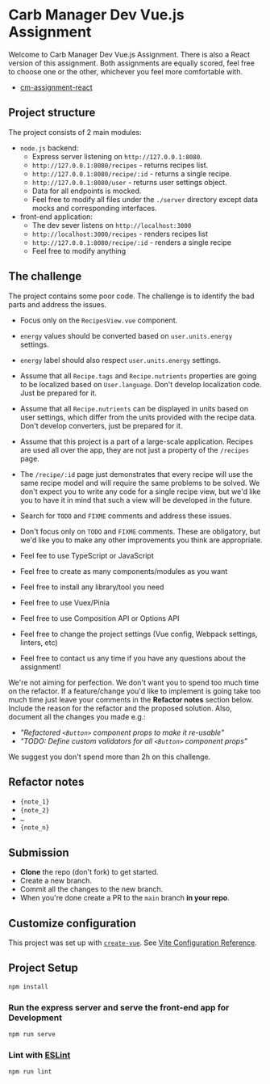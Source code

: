 # Carb Manager Dev Vue.js Assignment

Welcome to Carb Manager Dev Vue.js Assignment. 
There is also a React version of this assignment.  Both assignments are equally scored, feel free to choose one or the other, whichever you feel more comfortable with.
- [cm-assignment-react](https://github.com/carb-manager/cm-assignment-react)

## Project structure

The project consists of 2 main modules:
- `node.js` backend: 
  - Express server listening on `http://127.0.0.1:8080`.
  - `http://127.0.0.1:8080/recipes` - returns recipes list. 
  - `http://127.0.0.1:8080/recipe/:id` - returns a single recipe. 
  - `http://127.0.0.1:8080/user` - returns user settings object.
  - Data for all endpoints is mocked.
  - Feel free to modify all files under the `./server` directory except data mocks and corresponding interfaces.
- front-end application:
  - The dev sever listens on `http://localhost:3000`
  - `http://localhost:3000/recipes` - renders recipes list
  - `http://127.0.0.1:8080/recipe/:id` - renders a single recipe
  - Feel free to modify anything

## The challenge

The project contains some poor code. The challenge is to identify the bad parts and address the issues.

- Focus only on the `RecipesView.vue` component.
- `energy` values should be converted based on `user.units.energy` settings. 
- `energy` label should also respect `user.units.energy` settings.
- Assume that all `Recipe.tags` and `Recipe.nutrients` properties are going to be localized based on `User.language`. Don't develop localization code. Just be prepared for it.
- Assume that all `Recipe.nutrients` can be displayed in units based on user settings, which differ from the units provided with the recipe data. Don't develop converters, just be prepared for it.
- Assume that this project is a part of a large-scale application. Recipes are used all over the app, they are not just a property of the `/recipes` page.

- The `/recipe/:id` page just demonstrates that every recipe will use the same recipe model and will require the same problems to be solved.
We don't expect you to write any code for a single recipe view, but we'd like you to have it in mind that such a view will be developed in the future.
- Search for `TODO` and `FIXME` comments and address these issues.
- Don't focus only on `TODO` and `FIXME` comments. These are obligatory, but we'd like you to make any other improvements you think are appropriate.
- Feel fee to use TypeScript or JavaScript
- Feel free to create as many components/modules as you want
- Feel free to install any library/tool you need
- Feel free to use Vuex/Pinia
- Feel free to use Composition API or Options API
- Feel free to change the project settings (Vue config, Webpack settings, linters, etc)
- Feel free to contact us any time if you have any questions about the assignment!

We're not aiming for perfection. We don't want you to spend too much time on the refactor.
If a feature/change you'd like to implement is going take too much time just leave your comments in the **Refactor notes** section below.
Include the reason for the refactor and the proposed solution. Also, document all the changes you made e.g.:

- *"Refactored `<Button>` component props to make it re-usable"*
- *"TODO: Define custom validators for all `<Button>` component props"*

We suggest you don't spend more than 2h on this challenge.

## Refactor notes

- `{note_1}`
- `{note_2}`
- `…`
- `{note_n}`

## Submission

- **Clone** the repo (don't fork) to get started.
- Create a new branch.
- Commit all the changes to the new branch.
- When you're done create a PR to the `main` branch **in your repo**.

## Customize configuration

This project was set up with [`create-vue`](https://github.com/vuejs/create-vue).
See [Vite Configuration Reference](https://vitejs.dev/config/).

## Project Setup

```sh
npm install
```

### Run the express server and serve the front-end app for Development

```sh
npm run serve
```

### Lint with [ESLint](https://eslint.org/)

```sh
npm run lint
```
